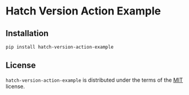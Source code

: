 # Hatch Version Action Example


## Installation

```console
pip install hatch-version-action-example
```

## License

`hatch-version-action-example` is distributed under the terms of the [MIT](https://spdx.org/licenses/MIT.html) license.
